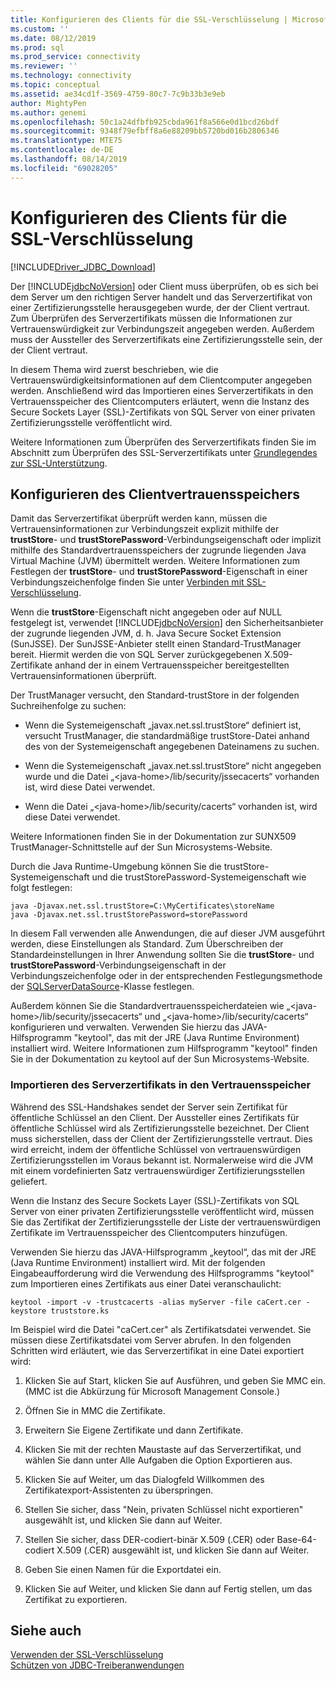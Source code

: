 ```yaml
---
title: Konfigurieren des Clients für die SSL-Verschlüsselung | Microsoft-Dokumentation
ms.custom: ''
ms.date: 08/12/2019
ms.prod: sql
ms.prod_service: connectivity
ms.reviewer: ''
ms.technology: connectivity
ms.topic: conceptual
ms.assetid: ae34cd1f-3569-4759-80c7-7c9b33b3e9eb
author: MightyPen
ms.author: genemi
ms.openlocfilehash: 50c1a24dfbfb925cbda961f8a566e0d1bcd26bdf
ms.sourcegitcommit: 9348f79efbff8a6e88209bb5720bd016b2806346
ms.translationtype: MTE75
ms.contentlocale: de-DE
ms.lasthandoff: 08/14/2019
ms.locfileid: "69028205"
---
```

# <a name="configuring-the-client-for-ssl-encryption"></a>Konfigurieren des Clients für die SSL-Verschlüsselung
[!INCLUDE[Driver_JDBC_Download](../../includes/driver_jdbc_download.md)]

  Der [!INCLUDE[jdbcNoVersion](../../includes/jdbcnoversion_md.md)] oder Client muss überprüfen, ob es sich bei dem Server um den richtigen Server handelt und das Serverzertifikat von einer Zertifizierungsstelle herausgegeben wurde, der der Client vertraut. Zum Überprüfen des Serverzertifikats müssen die Informationen zur Vertrauenswürdigkeit zur Verbindungszeit angegeben werden. Außerdem muss der Aussteller des Serverzertifikats eine Zertifizierungsstelle sein, der der Client vertraut.  
  
 In diesem Thema wird zuerst beschrieben, wie die Vertrauenswürdigkeitsinformationen auf dem Clientcomputer angegeben werden. Anschließend wird das Importieren eines Serverzertifikats in den Vertrauensspeicher des Clientcomputers erläutert, wenn die Instanz des Secure Sockets Layer (SSL)-Zertifikats von SQL Server von einer privaten Zertifizierungsstelle veröffentlicht wird.  
  
 Weitere Informationen zum Überprüfen des Serverzertifikats finden Sie im Abschnitt zum Überprüfen des SSL-Serverzertifikats unter [Grundlegendes zur SSL-Unterstützung](../../connect/jdbc/understanding-ssl-support.md).  
  
## <a name="configuring-the-client-trust-store"></a>Konfigurieren des Clientvertrauensspeichers 
 Damit das Serverzertifikat überprüft werden kann, müssen die Vertrauensinformationen zur Verbindungszeit explizit mithilfe der **trustStore**- und **trustStorePassword**-Verbindungseigenschaft oder implizit mithilfe des Standardvertrauensspeichers der zugrunde liegenden Java Virtual Machine (JVM) übermittelt werden. Weitere Informationen zum Festlegen der **trustStore**- und **trustStorePassword**-Eigenschaft in einer Verbindungszeichenfolge finden Sie unter [Verbinden mit SSL-Verschlüsselung](../../connect/jdbc/connecting-with-ssl-encryption.md).  
  
 Wenn die **trustStore**-Eigenschaft nicht angegeben oder auf NULL festgelegt ist, verwendet [!INCLUDE[jdbcNoVersion](../../includes/jdbcnoversion_md.md)] den Sicherheitsanbieter der zugrunde liegenden JVM, d. h. Java Secure Socket Extension (SunJSSE). Der SunJSSE-Anbieter stellt einen Standard-TrustManager bereit. Hiermit werden die von SQL Server zurückgegebenen X.509-Zertifikate anhand der in einem Vertrauensspeicher bereitgestellten Vertrauensinformationen überprüft.  
  
 Der TrustManager versucht, den Standard-trustStore in der folgenden Suchreihenfolge zu suchen:  
  
-   Wenn die Systemeigenschaft „javax.net.ssl.trustStore“ definiert ist, versucht TrustManager, die standardmäßige trustStore-Datei anhand des von der Systemeigenschaft angegebenen Dateinamens zu suchen.  
  
-   Wenn die Systemeigenschaft „javax.net.ssl.trustStore“ nicht angegeben wurde und die Datei „\<java-home>/lib/security/jssecacerts“ vorhanden ist, wird diese Datei verwendet.  
  
-   Wenn die Datei „\<java-home>/lib/security/cacerts“ vorhanden ist, wird diese Datei verwendet.  
  
 Weitere Informationen finden Sie in der Dokumentation zur SUNX509 TrustManager-Schnittstelle auf der Sun Microsystems-Website.  
  
 Durch die Java Runtime-Umgebung können Sie die trustStore-Systemeigenschaft und die trustStorePassword-Systemeigenschaft wie folgt festlegen:  
  
```  
java -Djavax.net.ssl.trustStore=C:\MyCertificates\storeName  
java -Djavax.net.ssl.trustStorePassword=storePassword  
```  
  
 In diesem Fall verwenden alle Anwendungen, die auf dieser JVM ausgeführt werden, diese Einstellungen als Standard. Zum Überschreiben der Standardeinstellungen in Ihrer Anwendung sollten Sie die **trustStore**- und **trustStorePassword**-Verbindungseigenschaft in der Verbindungszeichenfolge oder in der entsprechenden Festlegungsmethode der [SQLServerDataSource](../../connect/jdbc/reference/sqlserverdatasource-class.md)-Klasse festlegen.  
  
 Außerdem können Sie die Standardvertrauensspeicherdateien wie „\<java-home>/lib/security/jssecacerts“ und „\<java-home>/lib/security/cacerts“ konfigurieren und verwalten. Verwenden Sie hierzu das JAVA-Hilfsprogramm "keytool", das mit der JRE (Java Runtime Environment) installiert wird. Weitere Informationen zum Hilfsprogramm "keytool" finden Sie in der Dokumentation zu keytool auf der Sun Microsystems-Website.  
  
### <a name="importing-the-server-certificate-to-trust-store"></a>Importieren des Serverzertifikats in den Vertrauensspeicher  
 Während des SSL-Handshakes sendet der Server sein Zertifikat für öffentliche Schlüssel an den Client. Der Aussteller eines Zertifikats für öffentliche Schlüssel wird als Zertifizierungsstelle bezeichnet. Der Client muss sicherstellen, dass der Client der Zertifizierungsstelle vertraut. Dies wird erreicht, indem der öffentliche Schlüssel von vertrauenswürdigen Zertifizierungsstellen im Voraus bekannt ist. Normalerweise wird die JVM mit einem vordefinierten Satz vertrauenswürdiger Zertifizierungsstellen geliefert.  
  
 Wenn die Instanz des Secure Sockets Layer (SSL)-Zertifikats von SQL Server von einer privaten Zertifizierungsstelle veröffentlicht wird, müssen Sie das Zertifikat der Zertifizierungsstelle der Liste der vertrauenswürdigen Zertifikate im Vertrauensspeicher des Clientcomputers hinzufügen.  
  
 Verwenden Sie hierzu das JAVA-Hilfsprogramm „keytool“, das mit der JRE (Java Runtime Environment) installiert wird. Mit der folgenden Eingabeaufforderung wird die Verwendung des Hilfsprogramms "keytool" zum Importieren eines Zertifikats aus einer Datei veranschaulicht:  
  
```  
keytool -import -v -trustcacerts -alias myServer -file caCert.cer -keystore truststore.ks  
```  
  
 Im Beispiel wird die Datei "caCert.cer" als Zertifikatsdatei verwendet. Sie müssen diese Zertifikatsdatei vom Server abrufen. In den folgenden Schritten wird erläutert, wie das Serverzertifikat in eine Datei exportiert wird:  
  
1.  Klicken Sie auf Start, klicken Sie auf Ausführen, und geben Sie MMC ein. (MMC ist die Abkürzung für Microsoft Management Console.)  
  
2.  Öffnen Sie in MMC die Zertifikate.  
  
3.  Erweitern Sie Eigene Zertifikate und dann Zertifikate.  
  
4.  Klicken Sie mit der rechten Maustaste auf das Serverzertifikat, und wählen Sie dann unter Alle Aufgaben die Option Exportieren aus.  
  
5.  Klicken Sie auf Weiter, um das Dialogfeld Willkommen des Zertifikatexport-Assistenten zu überspringen.  
  
6.  Stellen Sie sicher, dass "Nein, privaten Schlüssel nicht exportieren" ausgewählt ist, und klicken Sie dann auf Weiter.  
  
7.  Stellen Sie sicher, dass DER-codiert-binär X.509 (.CER) oder Base-64-codiert X.509 (.CER) ausgewählt ist, und klicken Sie dann auf Weiter.  
  
8.  Geben Sie einen Namen für die Exportdatei ein.  
  
9. Klicken Sie auf Weiter, und klicken Sie dann auf Fertig stellen, um das Zertifikat zu exportieren.  
  
## <a name="see-also"></a>Siehe auch  
 [Verwenden der SSL-Verschlüsselung](../../connect/jdbc/using-ssl-encryption.md)   
 [Schützen von JDBC-Treiberanwendungen](../../connect/jdbc/securing-jdbc-driver-applications.md)  
  
  
